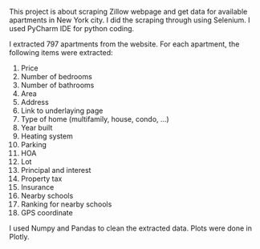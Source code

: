 This project is about scraping Zillow webpage and get data for available apartments in New York city. I did the scraping through using Selenium. I used PyCharm IDE for python coding.

I extracted 797 apartments from the website. For each apartment, the following items were extracted:

1.	Price
2.	Number of bedrooms
3.	Number of bathrooms
4.	Area
5.	Address
6.	Link to underlaying page
7.	Type of home (multifamily, house, condo, …)
8.	Year built
9.	Heating system
10.	Parking
11.	HOA
12.	Lot
13.	Principal and interest
14.	Property tax
15.	Insurance
16.	Nearby schools
17.	Ranking for nearby schools
18.	GPS coordinate

I used Numpy and Pandas to clean the extracted data. Plots were done in Plotly.  

